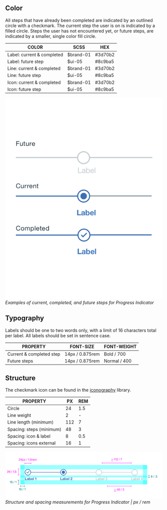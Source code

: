 ## Color
All steps that have already been completed are indicated by an outlined circle with a checkmark. The current step the user is on is indicated by a filled circle. Steps the user has not encountered yet, or future steps, are indicated by a smaller, single color fill circle.

| COLOR                           | SCSS      | HEX     |
|---------------------------------|---------  |---------|
| Label: current & completed      | $brand-01 | #3d70b2 |
| Label: future step              | $ui-05    | #8c9ba5 |
| Line: current & completed       | $brand-01 | #3d70b2 |
| Line: future step               | $ui-05    | #8c9ba5 |
| Icon: current & completed       | $brand-01 | #3d70b2 |
| Icon: future step               | $ui-05    | #8c9ba5 |

![Examples of current, completed, and future steps for Progress Indicator](images/progress-indicator-style-1.png)
_Examples of current, completed, and future steps for Progress Indicator_


## Typography
Labels should be one to two words only, with a limit of 16 characters total per label. All labels should be set in sentence case.

| PROPERTY                 | FONT-SIZE    | FONT-WEIGHT  |
|--------------------------|-----------------|--------------|
| Current & completed step| 14px / 0.875rem | Bold / 700   |
| Future steps | 14px / 0.875rem | Normal / 400 |


## Structure
The checkmark icon can be found in the [iconography](/style/iconography/library) library.

| PROPERTY                 | PX  | REM   |
|--------------------------|-----|-------|
| Circle                   | 24  | 1.5   |
| Line weight              | 2   | -     |
| Line length (minimum)    | 112 | 7     |
| Spacing: steps (minimum) | 48  | 3     |
| Spacing: icon & label    | 8   | 0.5   |
| Spacing: icons external  | 16  | 1     |


![Structure and spacing for Progress Indicator](images/progress-indicator-style-2.png)
_Structure and spacing measurements for Progress Indicator | px / rem_
